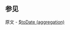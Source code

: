 

## 参见

原文 - [$toDate (aggregation)]( https://docs.mongodb.com/manual/reference/operator/aggregation/toDate/ )

